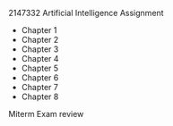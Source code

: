 2147332 Artificial Intelligence Assignment


- Chapter 1
- Chapter 2
- Chapter 3
- Chapter 4
- Chapter 5
- Chapter 6
- Chapter 7
- Chapter 8

Miterm Exam review
